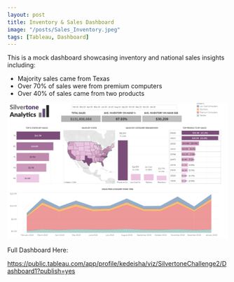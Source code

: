 ```yaml
---
layout: post
title: Inventory & Sales Dashboard
image: "/posts/Sales_Inventory.jpeg"
tags: [Tableau, Dashboard]
---
```


This is a mock dashboard showcasing inventory and national sales insights including:
- Majority sales came from Texas
- Over 70% of sales were from premium computers
- Over 40% of sales came from two products

![alt text](/img/posts/Challenge_Two.PNG "Inventory and Sales!")

Full Dashboard Here:


https://public.tableau.com/app/profile/kedeisha/viz/SilvertoneChallenge2/Dashboard1?publish=yes
